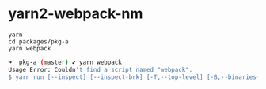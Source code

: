 # yarn2-webpack-nm

```
yarn
cd packages/pkg-a
yarn webpack
```

```bash
➜  pkg-a (master) ✔ yarn webpack
Usage Error: Couldn't find a script named "webpack".
$ yarn run [--inspect] [--inspect-brk] [-T,--top-level] [-B,--binaries-only] <scriptName> ...
```